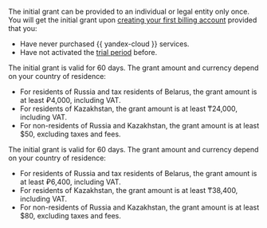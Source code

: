 The initial grant can be provided to an individual or legal entity only once. You will get the initial grant upon [creating your first billing account](../../billing/quickstart/index.md) provided that you:

* Have never purchased {{ yandex-cloud }} services.
* Have not activated the [trial period](../free-trial/concepts/quickstart.md) before.

The initial grant is valid for 60 days. The grant amount and currency depend on your country of residence:

* For residents of Russia and tax residents of Belarus, the grant amount is at least ₽4,000, including VAT.
* For residents of Kazakhstan, the grant amount is at least ₸24,000, including VAT.
* For non-residents of Russia and Kazakhstan, the grant amount is at least $50, excluding taxes and fees.

The initial grant is valid for 60 days. The grant amount and currency depend on your country of residence:

* For residents of Russia and tax residents of Belarus, the grant amount is at least ₽6,400, including VAT.
* For residents of Kazakhstan, the grant amount is at least ₸38,400, including VAT.
* For non-residents of Russia and Kazakhstan, the grant amount is at least $80, excluding taxes and fees.